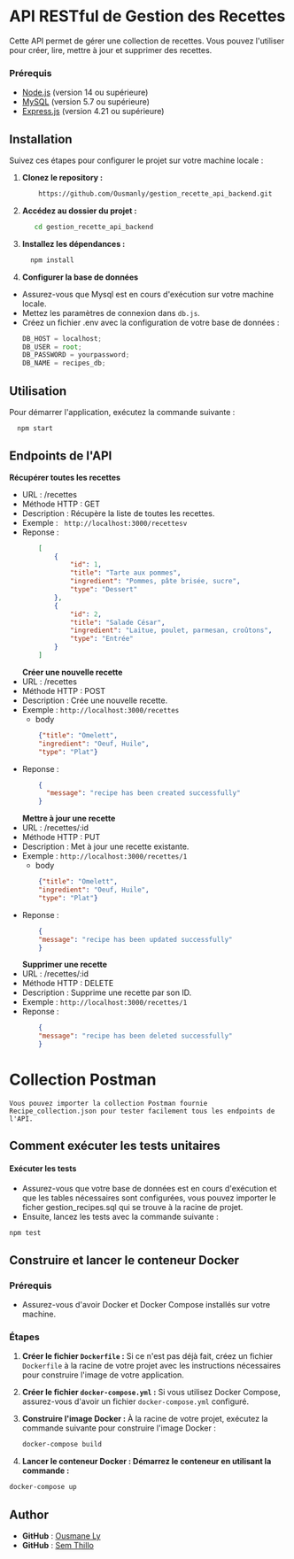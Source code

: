 # API RESTful de Gestion des Recettes

Cette API permet de gérer une collection de recettes. Vous pouvez l'utiliser pour créer, lire, mettre à jour et supprimer des recettes.

### Prérequis

- [Node.js](https://nodejs.org/) (version 14 ou supérieure)
- [MySQL](https://www.mysql.com/) (version 5.7 ou supérieure)
- [Express.js](https://www.npmjs.com/package/express) (version 4.21 ou supérieure)

## Installation

Suivez ces étapes pour configurer le projet sur votre machine locale :

1. **Clonez le repository :**

   ```bash
       https://github.com/Ousmanly/gestion_recette_api_backend.git
   ```

2. **Accédez au dossier du projet :**

   ```bash
      cd gestion_recette_api_backend
   ```

3. **Installez les dépendances :**

   ```bash
     npm install
   ```

4. **Configurer la base de données**

- Assurez-vous que Mysql est en cours d'exécution sur votre machine locale.
- Mettez les paramètres de connexion dans `db.js`.
- Créez un fichier .env avec la configuration de votre base de données :
  ```js
  DB_HOST = localhost;
  DB_USER = root;
  DB_PASSWORD = yourpassword;
  DB_NAME = recipes_db;
  ```

## Utilisation

Pour démarrer l'application, exécutez la commande suivante :

```bash
  npm start
```

## Endpoints de l'API

**Récupérer toutes les recettes**

- URL : /recettes
- Méthode HTTP : GET
- Description : Récupère la liste de toutes les recettes.
- Exemple : ` http://localhost:3000/recettesv`
- Reponse :
  ```JSON
      [
          {
              "id": 1,
              "title": "Tarte aux pommes",
              "ingredient": "Pommes, pâte brisée, sucre",
              "type": "Dessert"
          },
          {
              "id": 2,
              "title": "Salade César",
              "ingredient": "Laitue, poulet, parmesan, croûtons",
              "type": "Entrée"
          }
      ]
  ```
  **Créer une nouvelle recette**
- URL : /recettes
- Méthode HTTP : POST
- Description : Crée une nouvelle recette.
- Exemple :
  `http://localhost:3000/recettes`
  - body
  ```JSON
      {"title": "Omelett",
      "ingredient": "Oeuf, Huile",
      "type": "Plat"}
  ```
- Reponse :
  ```JSON
      {
        "message": "recipe has been created successfully"
      }
  ```
  **Mettre à jour une recette**
- URL : /recettes/:id
- Méthode HTTP : PUT
- Description : Met à jour une recette existante.
- Exemple :
  `http://localhost:3000/recettes/1`
  - body
  ```JSON
      {"title": "Omelett",
      "ingredient": "Oeuf, Huile",
      "type": "Plat"}
  ```
- Reponse :
  ```JSON
      {
      "message": "recipe has been updated successfully"
      }
  ```
  **Supprimer une recette**
- URL : /recettes/:id
- Méthode HTTP : DELETE
- Description : Supprime une recette par son ID.
- Exemple :
  `http://localhost:3000/recettes/1`
- Reponse :
  ```JSON
      {
      "message": "recipe has been deleted successfully"
      }
  ```

# Collection Postman

    Vous pouvez importer la collection Postman fournie Recipe_collection.json pour tester facilement tous les endpoints de l'API.

## Comment exécuter les tests unitaires

#### Exécuter les tests

- Assurez-vous que votre base de données est en cours d'exécution et que les tables nécessaires sont configurées, vous pouvez importer le ficher gestion_recipes.sql qui se trouve à la racine de projet.
- Ensuite, lancez les tests avec la commande suivante :

```bash
npm test
```

## Construire et lancer le conteneur Docker

### Prérequis

- Assurez-vous d'avoir Docker et Docker Compose installés sur votre machine.

### Étapes

1. **Créer le fichier `Dockerfile` :**
   Si ce n'est pas déjà fait, créez un fichier `Dockerfile` à la racine de votre projet avec les instructions nécessaires pour construire l'image de votre application.

2. **Créer le fichier `docker-compose.yml` :**
   Si vous utilisez Docker Compose, assurez-vous d'avoir un fichier `docker-compose.yml` configuré.

3. **Construire l'image Docker :**
   À la racine de votre projet, exécutez la commande suivante pour construire l'image Docker :

   ```bash
   docker-compose build
   ```

4. **Lancer le conteneur Docker : Démarrez le conteneur en utilisant la commande :**

```bash
docker-compose up
```

## Author

- **GitHub** : [Ousmane Ly](https://github.com/Ousmanly)
- **GitHub** : [Sem Thillo](https://github.com/semthillo)
